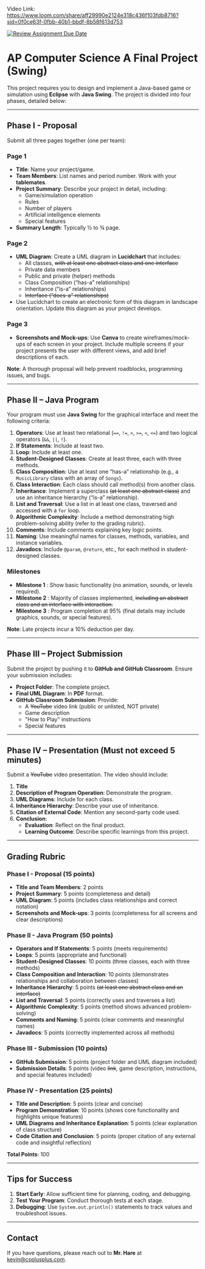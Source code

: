 Video Link: https://www.loom.com/share/aff29990e2124e318c436f103fdb8716?sid=0f0ce63f-0fbb-40b1-bbdf-8b58f613d753

[![Review Assignment Due Date](https://classroom.github.com/assets/deadline-readme-button-22041afd0340ce965d47ae6ef1cefeee28c7c493a6346c4f15d667ab976d596c.svg)](https://classroom.github.com/a/FZnfA8oE)
# AP Computer Science A Final Project (Swing)

This project requires you to design and implement a Java-based game or simulation using **Eclipse** with **Java Swing**. The project is divided into four phases, detailed below:

---

## Phase I - Proposal
Submit all three pages together (one per team):

### Page 1
- **Title**: Name your project/game.
- **Team Members**: List names and period number. Work with your **tablemates**.
- **Project Summary**: Describe your project in detail, including:
  - Game/simulation operation
  - Rules
  - Number of players
  - Artificial intelligence elements
  - Special features
- **Summary Length**: Typically ½ to ¾ page.

### Page 2
- **UML Diagram**: Create a UML diagram in **Lucidchart** that includes:
  - All classes, ~~with at least one abstract class and one interface~~
  - Private data members
  - Public and private (helper) methods
  - Class Composition (“has-a” relationships)
  - Inheritance (“is-a” relationships)
  - ~~Interface (“does-a” relationships)~~
- Use Lucidchart to create an electronic form of this diagram in landscape orientation. Update this diagram as your project develops.

### Page 3
- **Screenshots and Mock-ups**: Use **Canva** to create wireframes/mock-ups of each screen in your project. Include multiple screens if your project presents the user with different views, and add brief descriptions of each.

**Note**: A thorough proposal will help prevent roadblocks, programming issues, and bugs.

---

## Phase II – Java Program
Your program must use **Java Swing** for the graphical interface and meet the following criteria:

1. **Operators**: Use at least two relational (`==`, `!=`, `>`, `>=`, `<`, `<=`) and two logical operators (`&&`, `||`, `!`).
2. **If Statements**: Include at least two.
3. **Loop**: Include at least one.
4. **Student-Designed Classes**: Create at least three, each with three methods.
5. **Class Composition**: Use at least one “has-a” relationship (e.g., a `MusicLibrary` class with an array of `Songs`).
6. **Class Interaction**: Each class should call method(s) from another class.
7. **Inheritance**: Implement a superclass ~~(at least one abstract class)~~ and use an inheritance hierarchy (“is-a” relationship).
8. **List and Traversal**: Use a list in at least one class, traversed and accessed with a `for` loop.
9. **Algorithmic Complexity**: Include a method demonstrating high problem-solving ability (refer to the grading rubric).
10. **Comments**: Include comments explaining key logic points.
11. **Naming**: Use meaningful names for classes, methods, variables, and instance variables.
12. **Javadocs**: Include `@param`, `@return`, etc., for each method in student-designed classes.

### Milestones
- **Milestone 1** : Show basic functionality (no animation, sounds, or levels required).
- **Milestone 2** : Majority of classes implemented, ~~including an abstract class and an interface with interaction.~~
- **Milestone 3** : Program completion at 95% (final details may include graphics, sounds, or special features).

**Note**: Late projects incur a 10% deduction per day.

---

## Phase III – Project Submission
Submit the project by pushing it to **GitHub and GitHub Classroom**. Ensure your submission includes:

- **Project Folder**: The complete project.
- **Final UML Diagram**: In **PDF** format.
- **GitHub Classroom Submission**: Provide:
  - A ~~YouTube~~ video link (public or unlisted, NOT private)
  - Game description
  - "How to Play" instructions
  - Special features

---

## Phase IV – Presentation (Must not exceed 5 minutes)
Submit a ~~YouTube~~ video presentation. The video should include:

1. **Title**
2. **Description of Program Operation**: Demonstrate the program.
3. **UML Diagrams**: Include for each class.
4. **Inheritance Hierarchy**: Describe your use of inheritance.
5. **Citation of External Code**: Mention any second-party code used.
6. **Conclusion**:
   - **Evaluation**: Reflect on the final product.
   - **Learning Outcome**: Describe specific learnings from this project.

---

## Grading Rubric

### Phase I - Proposal (15 points)
- **Title and Team Members**: 2 points
- **Project Summary**: 5 points (completeness and detail)
- **UML Diagram**: 5 points (includes class relationships and correct notation)
- **Screenshots and Mock-ups**: 3 points (completeness for all screens and clear descriptions)

### Phase II - Java Program (50 points)
- **Operators and If Statements**: 5 points (meets requirements)
- **Loops**: 5 points (appropriate and functional)
- **Student-Designed Classes**: 10 points (three classes, each with three methods)
- **Class Composition and Interaction**: 10 points (demonstrates relationships and collaboration between classes)
- **Inheritance Hierarchy**: 5 points ~~(at least one abstract class and an interface)~~
- **List and Traversal**: 5 points (correctly uses and traverses a list)
- **Algorithmic Complexity**: 5 points (method shows advanced problem-solving)
- **Comments and Naming**: 5 points (clear comments and meaningful names)
- **Javadocs**: 5 points (correctly implemented across all methods)

### Phase III - Submission (10 points)
- **GitHub Submission**: 5 points (project folder and UML diagram included)
- **Submission Details**: 5 points (video ~~link~~, game description, instructions, and special features included)

### Phase IV - Presentation (25 points)
- **Title and Description**: 5 points (clear and concise)
- **Program Demonstration**: 10 points (shows core functionality and highlights unique features)
- **UML Diagrams and Inheritance Explanation**: 5 points (clear explanation of class structure)
- **Code Citation and Conclusion**: 5 points (proper citation of any external code and insightful reflection)

**Total Points**: 100

---

## Tips for Success
1. **Start Early**: Allow sufficient time for planning, coding, and debugging.
2. **Test Your Program**: Conduct thorough tests at each stage.
3. **Debugging**: Use `System.out.println()` statements to track values and troubleshoot issues.

---

## Contact
If you have questions, please reach out to **Mr. Hare** at [kevin@csplusplus.com](mailto:kevin@csplusplus.com).

